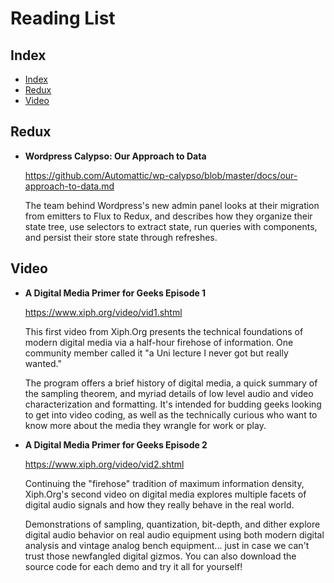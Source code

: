 # Reading List

## Index

- [Index](#index)
- [Redux](#redux)
- [Video](#video)


## Redux

- **Wordpress Calypso: Our Approach to Data**

  https://github.com/Automattic/wp-calypso/blob/master/docs/our-approach-to-data.md

  The team behind Wordpress's new admin panel looks at their migration from emitters to Flux to Redux, and describes how they organize their state tree, use selectors to extract state, run queries with components, and persist their store state through refreshes.


## Video
- **A Digital Media Primer for Geeks Episode 1**

  https://www.xiph.org/video/vid1.shtml

  This first video from Xiph.Org presents the technical foundations of modern digital media via a half-hour firehose of information. One community member called it "a Uni lecture I never got but really wanted."

  The program offers a brief history of digital media, a quick summary of the sampling theorem, and myriad details of low level audio and video characterization and formatting. It's intended for budding geeks looking to get into video coding, as well as the technically curious who want to know more about the media they wrangle for work or play.

- **A Digital Media Primer for Geeks Episode 2**

  https://www.xiph.org/video/vid2.shtml

  Continuing the "firehose" tradition of maximum information density, Xiph.Org's second video on digital media explores multiple facets of digital audio signals and how they really behave in the real world.

  Demonstrations of sampling, quantization, bit-depth, and dither explore digital audio behavior on real audio equipment using both modern digital analysis and vintage analog bench equipment... just in case we can't trust those newfangled digital gizmos. You can also download the source code for each demo and try it all for yourself!